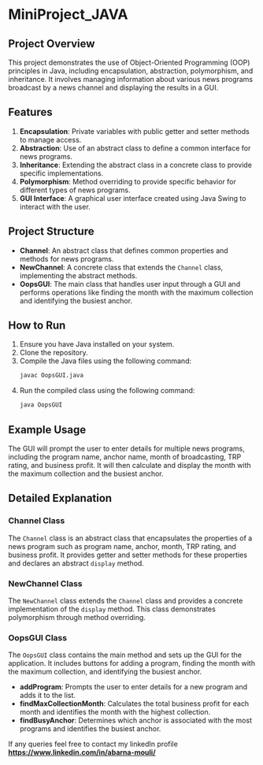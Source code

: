 # MiniProject_JAVA

## Project Overview

This project demonstrates the use of Object-Oriented Programming (OOP) principles in Java, including encapsulation, abstraction, polymorphism, and inheritance. It involves managing information about various news programs broadcast by a news channel and displaying the results in a GUI.

## Features

1. **Encapsulation**: Private variables with public getter and setter methods to manage access.
2. **Abstraction**: Use of an abstract class to define a common interface for news programs.
3. **Inheritance**: Extending the abstract class in a concrete class to provide specific implementations.
4. **Polymorphism**: Method overriding to provide specific behavior for different types of news programs.
5. **GUI Interface**: A graphical user interface created using Java Swing to interact with the user.

## Project Structure

- **Channel**: An abstract class that defines common properties and methods for news programs.
- **NewChannel**: A concrete class that extends the `Channel` class, implementing the abstract methods.
- **OopsGUI**: The main class that handles user input through a GUI and performs operations like finding the month with the maximum collection and identifying the busiest anchor.

## How to Run

1. Ensure you have Java installed on your system.
2. Clone the repository.
3. Compile the Java files using the following command:
   ```sh
   javac OopsGUI.java
   ```
4. Run the compiled class using the following command:
   ```sh
   java OopsGUI
   ```

## Example Usage

The GUI will prompt the user to enter details for multiple news programs, including the program name, anchor name, month of broadcasting, TRP rating, and business profit. It will then calculate and display the month with the maximum collection and the busiest anchor.

## Detailed Explanation

### Channel Class

The `Channel` class is an abstract class that encapsulates the properties of a news program such as program name, anchor, month, TRP rating, and business profit. It provides getter and setter methods for these properties and declares an abstract `display` method.

### NewChannel Class

The `NewChannel` class extends the `Channel` class and provides a concrete implementation of the `display` method. This class demonstrates polymorphism through method overriding.

### OopsGUI Class

The `OopsGUI` class contains the main method and sets up the GUI for the application. It includes buttons for adding a program, finding the month with the maximum collection, and identifying the busiest anchor.

- **addProgram**: Prompts the user to enter details for a new program and adds it to the list.
- **findMaxCollectionMonth**: Calculates the total business profit for each month and identifies the month with the highest collection.
- **findBusyAnchor**: Determines which anchor is associated with the most programs and identifies the busiest anchor.

If any queries feel free to contact my linkedIn profile **https://www.linkedin.com/in/abarna-mouli/**

